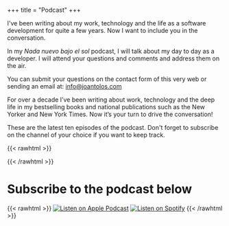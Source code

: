 +++
title = "Podcast"
+++

I've been writing about my work, technology and the life as a software development for quite a few years. Now I want to include you in the conversation.

In my _Nada nuevo bajo el sol_ podcast, I will talk about my day to day as a developer. I will attend your questions and comments and address them on the air.

You can submit your questions on the contact form of this very web or sending an email at: info@joantolos.com

For over a decade I’ve been writing about work, technology and the deep life in my bestselling books and national publications such as the New Yorker and New York Times. Now it’s your turn to drive the conversation!

These are the latest ten episodes of the podcast. Don't forget to subscribe on the channel of your choice if you want to keep track.

{{< rawhtml >}}
<div id='buzzsprout-large-player-1758642-limit-10'></div><script type='text/javascript' charset='utf-8' src='https://www.buzzsprout.com/1758642.js?player=large&limit=10&container_id=buzzsprout-large-player-1758642-limit-10'></script>
{{< /rawhtml >}}

# Subscribe to the podcast below

{{< rawhtml >}}
<a href="http://example.com/" target="_blank"><img src="/img/nadaNuevoBajoElSol/applePodcast.png" alt="Listen on Apple Podcast"></a>
<a href="http://example.com/" target="_blank"><img src="/img/nadaNuevoBajoElSol/spotifyPodcast.png" alt="Listen on Spotify"></a>
{{< /rawhtml >}}
